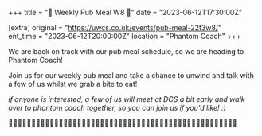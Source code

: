 +++
title = "🍕 Weekly Pub Meal W8 🍕"
date = "2023-06-12T17:30:00Z"

[extra]
original = "https://uwcs.co.uk/events/pub-meal-22t3w8/"    
ent_time = "2023-06-12T20:00:00Z"
location = "Phantom Coach"
+++

We are back on track with our pub meal schedule, so we are heading to Phantom Coach!

Join us for our weekly pub meal and take a chance to unwind and talk with a few of us whilst we grab a bite to eat!

*if anyone is interested, a few of us will meet at DCS a bit early and walk over to phantom coach together, so you can join us if you'd like! :)*

👻👻👻👻👻👻👻👻👻👻👻👻👻👻👻👻👻👻👻👻👻👻👻👻👻👻👻👻👻👻👻👻👻👻👻👻👻👻👻👻👻👻👻👻👻👻👻👻👻👻
